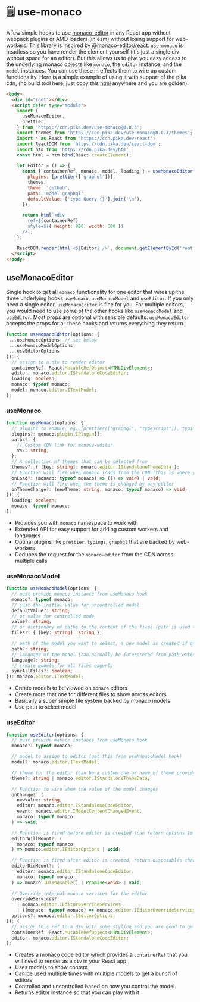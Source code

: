 # 🗒️ use-monaco

A few simple hooks to use [monaco-editor](https://microsoft.github.io/monaco-editor/) in any React app without webpack plugins or AMD loaders (in esm) without losing support for web-workers. This library is inspired by [@monaco-editor/react](https://github.com/suren-atoyan/monaco-react). `use-monaco` is headless so you have render the element yourself (it's just a single div without space for an editor). But this allows us to give you easy access to the underlying monaco objects like `monaco`, the `editor` instance, and the `model` instances. You can use these in effects them to wire up custom functionality. Here is a simple example of using it with support of the pika cdn, (no build tool here, just copy this [html](https://use-monaco.now.sh/simple.html) anywhere and you are golden).

```html
<body>
  <div id="root"></div>
  <script defer type="module">
    import {
      useMonacoEditor,
      prettier,
    } from 'https://cdn.pika.dev/use-monaco@0.0.3';
    import themes from 'https://cdn.pika.dev/use-monaco@0.0.3/themes';
    import * as React from 'https://cdn.pika.dev/react';
    import ReactDOM from 'https://cdn.pika.dev/react-dom';
    import htm from 'https://cdn.pika.dev/htm';
    const html = htm.bind(React.createElement);

    let Editor = () => {
      const { containerRef, monaco, model, loading } = useMonacoEditor({
        plugins: [prettier(['graphql'])],
        themes,
        theme: 'github',
        path: 'model.graphql',
        defaultValue: ['type Query {}'].join('\n'),
      });

      return html`<div
        ref=${containerRef}
        style=${{ height: 800, width: 600 }}
      />`;
    };

    ReactDOM.render(html`<${Editor} />`, document.getElementById('root'));
  </script>
</body>
```

## useMonacoEditor

Single hook to get all `monaco` functionality for one editor that wires up the three underlying hooks `useMonaco`, `useMonacoModel` and `useEditor`. If you only need a single editor, `useMonacoEditor` is fine for you. For multiple editors, you would need to use some of the other hooks like `useMonacoModel` and `useEditor`. Most props are optional with sensible defaults. `useMonacoEditor` accepts the props for all these hooks and returns everything they return. 

```typescript
function useMonacoEditor(options: {
 ...useMonacoOptions, // see below
 ...useMonacoModelOptions,
 ...useEditorOptions
}): {
  // assign to a div to render editor
  containerRef: React.MutableRefObject<HTMLDivElement>;
  editor: monaco.editor.IStandaloneCodeEditor;
  loading: boolean;
  monaco: typeof monaco;
  model: monaco.editor.ITextModel;
};
```

### useMonaco

```typescript
function useMonaco(options: {
  // plugins to enable, eg. [prettier(["graphql", "typescript"]), typings(), ...]
  plugins?: monaco.plugin.IPlugin[];
  paths?: {
    // Custom CDN link for monaco-editor
    vs?: string;
  };
  // A collection of themes that can be selected from
  themes?: { [key: string]: monaco.editor.IStandaloneThemeData };
  // Function will fire when monaco loads from the CDN (this is where you can load custom workers and languages)
  onLoad?: (monaco: typeof monaco) => (() => void) | void;
  // Function will fire when the theme is changed by any editor
  onThemeChange?: (newTheme: string, monaco: typeof monaco) => void;
}): {
  loading: boolean;
  monaco: typeof monaco;
};
```

- Provides you with `monaco` namespace to work with
- Extended API for easy support for adding custom workers and languages
- Optinal plugins like `prettier`, `typings`, `graphql` that are backed by web-workers
- Dedupes the request for the `monaco-editor` from the CDN across multiple calls

### useMonacoModel

```typescript
function useMonacoModel(options: {
  // must provide monaco instance from useMonaco hook
  monaco?: typeof monaco;
  // just the initial value for uncontrolled model
  defaultValue?: string;
  // or value for controlled mode
  value?: string;
  // or dictionary of paths to the content of the files (path is used to determine value of the file)
  files?: { [key: string]: string };

  // path of the model you want to select, a new model is created if one doesn't exist
  path?: string;
  // language of the model (can normally be interpreted from path extension)
  language?: string;
  // create models for all files eagerly
  syncAllFiles?: boolean;
}): monaco.editor.ITextModel;
```

- Create models to be viewed on `monaco` editors
- Create more that one for different files to show across editors
- Basically a super simple file system backed by monaco models
- Use path to select model

### useEditor

```typescript
function useEditor(options: {
  // must provide monaco instance from useMonaco hook
  monaco?: typeof monaco;

  // model to assign to editor (get this from useMonacoModel hook)
  model?: monaco.editor.ITextModel;

  // theme for the editor (can be a custom one or name of theme providede to useMonaco hook) [theme will change across editors]
  theme?: string | monaco.editor.IStandaloneThemeData;

  // Function to wire when the value of the model changes
  onChange?: (
    newValue: string,
    editor: monaco.editor.IStandaloneCodeEditor,
    event: monaco.editor.IModelContentChangedEvent,
    monaco: typeof monaco
  ) => void;

  // Function is fired before editor is created (can return options to be provided to the editor)
  editorWillMount?: (
    monaco: typeof monaco
  ) => monaco.editor.IEditorOptions | void;

  // Function is fired after editor is created, return disposables that will be cleared on unmount
  editorDidMount?: (
    editor: monaco.editor.IStandaloneCodeEditor,
    monaco: typeof monaco
  ) => monaco.IDisposable[] | Promise<void> | void;
  
  // Override internal monaco services for the editor
  overrideServices?:
    | monaco.editor.IEditorOverrideServices
    | ((monaco: typeof monaco) => monaco.editor.IEditorOverrideServices);
  options?: monaco.editor.IEditorOptions;
}): { 
  // assign this ref to a div with some styling and you are good to go
  containerRef: React.MutableRefObject<HTMLDivElement>;
  editor: monaco.editor.IStandaloneCodeEditor;
};
```
- Creates a monaco code editor which provides a `containerRef` that you will need to render as a `div` in your React app.
- Uses models to show content.
- Can be used multiple times with multiple models to get a bunch of editors
- Controlled and uncontrolled based on how you control the model
- Returns editor instance so that you can play with it
